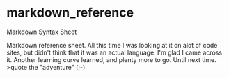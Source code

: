 # markdown_reference
Markdown Syntax Sheet

Markdown reference sheet. All this time I was looking at it on alot of code sites, but didn't think that it was an actual language.
I'm glad I came across it. Another learning curve learned, and plenty more to go. Until next time. >quote the "adventure" (;-)
